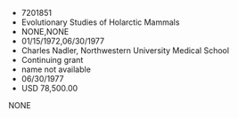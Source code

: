 * 7201851
* Evolutionary Studies of Holarctic Mammals
* NONE,NONE
* 01/15/1972,06/30/1977
* Charles Nadler, Northwestern University Medical School
* Continuing grant
* name not available
* 06/30/1977
* USD 78,500.00

NONE